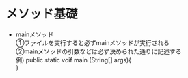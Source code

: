 # メソッド基礎

- mainメソッド  
  ①ファイルを実行すると必ずmainメソッドが実行される    
  ②mainメソッドの引数などは必ず決められた通りに記述する  
  例)
  public static voif main (String[] args){  
  }
